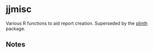 # jjmisc
Various R functions to aid report creation. Superseded by the [plinth](https://github.com/priscian/plinth) package.

## Notes
